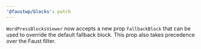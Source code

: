 ```yaml
---
'@faustwp/blocks': patch
---
```


`WordPressBlocksViewer` now accepts a new prop `fallbackBlock` that can be used to override the default fallback block. This prop also takes precedence over the Faust filter.

